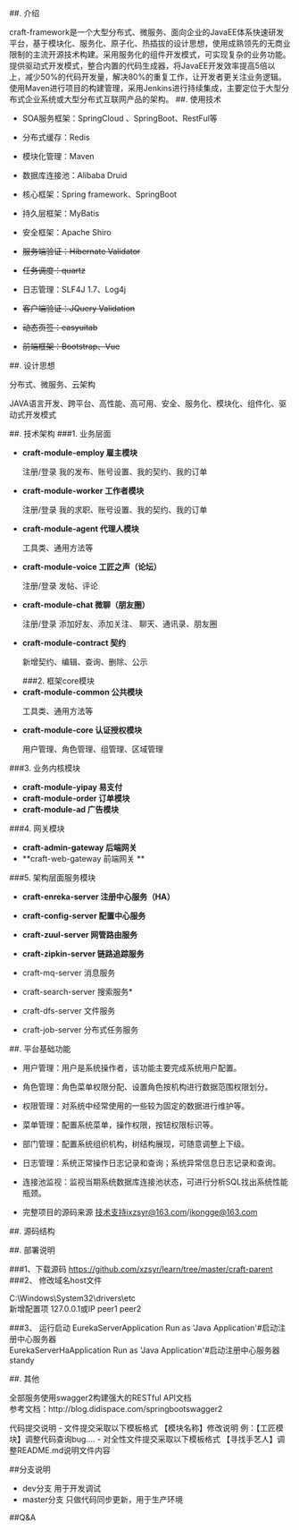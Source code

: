 ##.   介绍

craft-framework是一个大型分布式、微服务、面向企业的JavaEE体系快速研发平台，基于模块化、服务化、原子化、热插拔的设计思想，使用成熟领先的无商业限制的主流开源技术构建。采用服务化的组件开发模式，可实现复杂的业务功能。提供驱动式开发模式，整合内置的代码生成器，将JavaEE开发效率提高5倍以上，减少50%的代码开发量，解决80%的重复工作，让开发者更关注业务逻辑。使用Maven进行项目的构建管理，采用Jenkins进行持续集成，主要定位于大型分布式企业系统或大型分布式互联网产品的架构。
##.   使用技术

- SOA服务框架：SpringCloud 、SpringBoot、RestFul等

- 分布式缓存：Redis

- 模块化管理：Maven

- 数据库连接池：Alibaba Druid

- 核心框架：Spring framework、SpringBoot

- 持久层框架：MyBatis

- 安全框架：Apache Shiro

- <del>服务端验证：Hibernate Validator</del>

- <del>任务调度：quartz</del>

- 日志管理：SLF4J 1.7、Log4j

- <del>客户端验证：JQuery Validation</del>

- <del>动态页签：easyuitab</del>

- <del>前端框架：Bootstrap、Vue</del>

##.   设计思想

分布式、微服务、云架构

JAVA语言开发、跨平台、高性能、高可用、安全、服务化、模块化、组件化、驱动式开发模式

##.   技术架构
###1.  业务层面
- **craft-module-employ 雇主模块**
&nbsp;<p>注册/登录   我的发布、账号设置、我的契约、我的订单</p>
- **craft-module-worker 工作者模块**
&nbsp;<p>注册/登录   我的求职、账号设置、我的契约、我的订单</p>
- **craft-module-agent  代理人模块**
&nbsp;<p> 工具类、通用方法等</p>
- **craft-module-voice  工匠之声（论坛）**
&nbsp;<p>注册/登录   发帖、评论</p>
- **craft-module-chat   微聊（朋友圈）**
&nbsp;<p>注册/登录 添加好友、添加关注、   聊天、通讯录、朋友圈</p>
- **craft-module-contract 契约**
&nbsp;<p>新增契约、编辑、查询、删除、公示</p>
###2.  框架core模块
- **craft-module-common 公共模块**
&nbsp;<p> 工具类、通用方法等</p>
- **craft-module-core 认证授权模块**
&nbsp;<p> 用户管理、角色管理、组管理、区域管理</p>
 

###3.  业务内核模块	 
- **craft-module-yipay 易支付**
- **craft-module-order 订单模块**
- **craft-module-ad 广告模块**

###4.  网关模块
- **craft-admin-gateway 后端网关**
- **craft-web-gateway   前端网关  **

###5.  架构层面服务模块
- **craft-enreka-server 注册中心服务（HA）**
- **craft-config-server 配置中心服务**
- **craft-zuul-server  网管路由服务**
- **craft-zipkin-server 链路追踪服务**

- craft-mq-server 消息服务
- craft-search-server 搜索服务*
- craft-dfs-server  文件服务
- craft-job-server  分布式任务服务

##.   平台基础功能

 - 用户管理：用户是系统操作者，该功能主要完成系统用户配置。

 - 角色管理：角色菜单权限分配、设置角色按机构进行数据范围权限划分。

 - 权限管理：对系统中经常使用的一些较为固定的数据进行维护等。

 - 菜单管理：配置系统菜单，操作权限，按钮权限标识等。

 - 部门管理：配置系统组织机构，树结构展现，可随意调整上下级。

 - 日志管理：系统正常操作日志记录和查询；系统异常信息日志记录和查询。

 - 连接池监视：监视当期系统数据库连接池状态，可进行分析SQL找出系统性能瓶颈。

 - 完整项目的源码来源 技术支持ixzsyr@163.com/ikongge@163.com

##.    源码结构
     
##.    部署说明

###1、下载源码
https://github.com/xzsyr/learn/tree/master/craft-parent
###2、  修改域名host文件 
 <p> C:\Windows\System32\drivers\etc<br>
    新增配置项
  127.0.0.1或IP     peer1 peer2 </p>
  
###3、 运行启动
EurekaServerApplication Run as 'Java Application'#启动注册中心服务器<br>
EurekaServerHaApplication Run as 'Java Application'#启动注册中心服务器standy

##.    其他
<p>全部服务使用swagger2构建强大的RESTful API文档</br>
参考文档：http://blog.didispace.com/springbootswagger2</p>
代码提交说明
- 文件提交采取以下模板格式
【模块名称】修改说明 例：【工匠模块】调整代码查询bug....
- 对全性文件提交采取以下模板格式
【寻找手艺人】调整README.md说明文件内容

##分支说明
- dev分支
  用于开发调试
- master分支
  只做代码同步更新，用于生产环境
  
##Q&A
